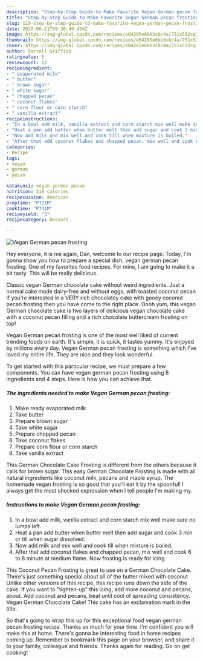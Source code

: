 ```yaml
---
description: "Step-by-Step Guide to Make Favorite Vegan German pecan frosting"
title: "Step-by-Step Guide to Make Favorite Vegan German pecan frosting"
slug: 119-step-by-step-guide-to-make-favorite-vegan-german-pecan-frosting
date: 2020-06-21T09:30:49.456Z
image: https://img-global.cpcdn.com/recipes/e04265e6bb3cbc4a/751x532cq70/vegan-german-pecan-frosting-recipe-main-photo.jpg
thumbnail: https://img-global.cpcdn.com/recipes/e04265e6bb3cbc4a/751x532cq70/vegan-german-pecan-frosting-recipe-main-photo.jpg
cover: https://img-global.cpcdn.com/recipes/e04265e6bb3cbc4a/751x532cq70/vegan-german-pecan-frosting-recipe-main-photo.jpg
author: Darrell Griffith
ratingvalue: 5
reviewcount: 12
recipeingredient:
- " evaporated milk"
- " butter"
- " brown sugar"
- " white sugar"
- " chopped pecan"
- " coconut flakes"
- " corn flour or corn starch"
- " vanilla extract"
recipeinstructions:
- "In a bowl add milk, vanilla extract and corn starch mix well make sure no lumps left."
- "Heat a pan add butter when butter melt then add sugar and cook 3 min or till when sugar dissolved."
- "Now add milk and mix well and cook till when mixture is boiled."
- "After that add coconut flakes and chapped pecan, mix well and cook 6 to 8 minute at medium flame. Now frosting is ready for icing."
categories:
- Recipe
tags:
- vegan
- german
- pecan

katakunci: vegan german pecan 
nutrition: 218 calories
recipecuisine: American
preptime: "PT23M"
cooktime: "PT41M"
recipeyield: "3"
recipecategory: Dessert

---
```



![Vegan German pecan frosting](https://img-global.cpcdn.com/recipes/e04265e6bb3cbc4a/751x532cq70/vegan-german-pecan-frosting-recipe-main-photo.jpg)

Hey everyone, it is me again, Dan, welcome to our recipe page. Today, I'm gonna show you how to prepare a special dish, vegan german pecan frosting. One of my favorites food recipes. For mine, I am going to make it a bit tasty. This will be really delicious.

Classic vegan German chocolate cake without weird ingredients. Just a normal cake made dairy-free and without eggs, with toasted coconut pecan If you&#39;re interested in a VERY rich chocolatey cake with gooey coconut pecan frosting then you have come to the right place. Oooh yum, this vegan German chocolate cake is two layers of delicious vegan chocolate cake with a coconut pecan filling and a rich chocolate buttercream frosting on top!

Vegan German pecan frosting is one of the most well liked of current trending foods on earth. It's simple, it is quick, it tastes yummy. It's enjoyed by millions every day. Vegan German pecan frosting is something which I've loved my entire life. They are nice and they look wonderful.


To get started with this particular recipe, we must prepare a few components. You can have vegan german pecan frosting using 8 ingredients and 4 steps. Here is how you can achieve that.

<!--inarticleads1-->

##### The ingredients needed to make Vegan German pecan frosting:

1. Make ready  evaporated milk
1. Take  butter
1. Prepare  brown sugar
1. Take  white sugar
1. Prepare  chopped pecan
1. Take  coconut flakes
1. Prepare  corn flour or corn starch
1. Take  vanilla extract


This German Chocolate Cake Frosting is different from the others because it calls for brown sugar. This easy German Chocolate Frosting is made with all natural ingredients like coconut milk, pecans and maple syrup. The homemade vegan frosting is so good that you&#39;ll eat it by the spoonful! I always get the most shocked expression when I tell people I&#39;m making my. 

<!--inarticleads2-->

##### Instructions to make Vegan German pecan frosting:

1. In a bowl add milk, vanilla extract and corn starch mix well make sure no lumps left.
1. Heat a pan add butter when butter melt then add sugar and cook 3 min or till when sugar dissolved.
1. Now add milk and mix well and cook till when mixture is boiled.
1. After that add coconut flakes and chapped pecan, mix well and cook 6 to 8 minute at medium flame. Now frosting is ready for icing.


This Coconut Pecan Frosting is great to use on a German Chocolate Cake. There&#39;s just something special about all of the butter mixed with coconut Unlike other versions of this recipe, this recipe runs down the side of the cake. If you want to &#34;tighten-up&#34; this icing, add more coconut and pecans, about. Add coconut and pecans, beat until cool of spreading consistency. Vegan German Chocolate Cake! This cake has an exclamation mark in the title. 

So that's going to wrap this up for this exceptional food vegan german pecan frosting recipe. Thanks so much for your time. I'm confident you will make this at home. There's gonna be interesting food in home recipes coming up. Remember to bookmark this page on your browser, and share it to your family, colleague and friends. Thanks again for reading. Go on get cooking!
